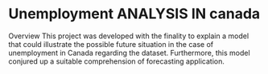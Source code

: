 # Unemployment ANALYSIS IN canada

Overview
This project was developed with the finality to explain a model that could illustrate the possible future situation in the case of unemployment in Canada regarding the dataset. Furthermore, this model conjured up a suitable comprehension of forecasting application.




